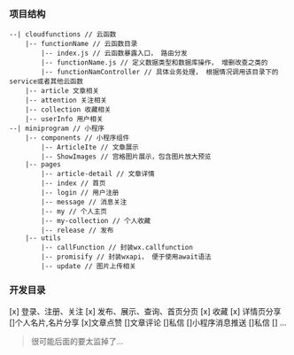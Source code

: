 ### 项目结构

```
--| cloudfunctions // 云函数
    |-- functionName // 云函数目录
        |-- index.js // 云函数暴露入口， 路由分发
        |-- functionName.js // 定义数据类型和数据库操作， 增删改查之类的
        |-- functionNamController // 具体业务处理， 根据情况调用该目录下的service或者其他云函数
    |-- article 文章相关
    |-- attention 关注相关
    |-- collection 收藏相关
    |-- userInfo 用户相关
--| miniprogram // 小程序
    |-- components // 小程序组件 
        |-- ArticleIte // 文章展示
        |-- ShowImages // 宫格图片展示，包含图片放大预览
    |-- pages
        |-- article-detail // 文章详情
        |-- index // 首页
        |-- login // 用户注册
        |-- message // 消息关注
        |-- my // 个人主页
        |-- my-collection // 个人收藏
        |-- release // 发布
    |-- utils
        |-- callFunction // 封装wx.callfunction
        |-- promisify // 封装wxapi， 便于使用await语法
        |-- update // 图片上传相关
```

### 开发目录
[x] 登录、注册、关注
[x] 发布、展示、查询、首页分页
[x] 收藏
[x] 详情页分享
[]个人名片,名片分享
[x]文章点赞
[]文章评论
[]私信
[]小程序消息推送
[]私信
[] ...
> 很可能后面的要太监掉了...
